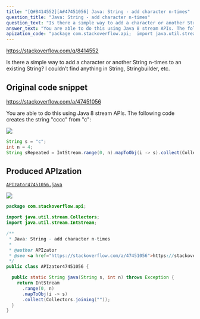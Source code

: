 ```yaml
---
title: "[Q#8414552][A#47451056] Java: String - add character n-times"
question_title: "Java: String - add character n-times"
question_text: "Is there a simple way to add a character or another String n-times to an existing String? I couldn’t find anything in String, Stringbuilder, etc."
answer_text: "You are able to do this using Java 8 stream APIs. The following code creates the string \"cccc\" from \"c\":"
apization_code: "package com.stackoverflow.api;  import java.util.stream.Collectors; import java.util.stream.IntStream;  /**  * Java: String - add character n-times  *  * @author APIzator  * @see <a href=\"https://stackoverflow.com/a/47451056\">https://stackoverflow.com/a/47451056</a>  */ public class APIzator47451056 {    public static String java(String s, int n) throws Exception {     return IntStream       .range(0, n)       .mapToObj(i -> s)       .collect(Collectors.joining(\"\"));   } }"
---
```


https://stackoverflow.com/q/8414552

Is there a simple way to add a character or another String n-times to an existing String?
I couldn’t find anything in String, Stringbuilder, etc.



## Original code snippet

https://stackoverflow.com/a/47451056

You are able to do this using Java 8 stream APIs. The following code creates the string &quot;cccc&quot; from &quot;c&quot;:

<div class="code-logo"><img src="/stackoverflow.png" /></div>

```java
String s = "c";
int n = 4;
String sRepeated = IntStream.range(0, n).mapToObj(i -> s).collect(Collectors.joining(""));
```

## Produced APIzation

[`APIzator47451056.java`](https://github.com/pasqualesalza/apization-temp/raw/main/data/search/APIzator47451056.java)

<div class="code-logo"><img src="/apizator.png" /></div>

```java
package com.stackoverflow.api;

import java.util.stream.Collectors;
import java.util.stream.IntStream;

/**
 * Java: String - add character n-times
 *
 * @author APIzator
 * @see <a href="https://stackoverflow.com/a/47451056">https://stackoverflow.com/a/47451056</a>
 */
public class APIzator47451056 {

  public static String java(String s, int n) throws Exception {
    return IntStream
      .range(0, n)
      .mapToObj(i -> s)
      .collect(Collectors.joining(""));
  }
}

```